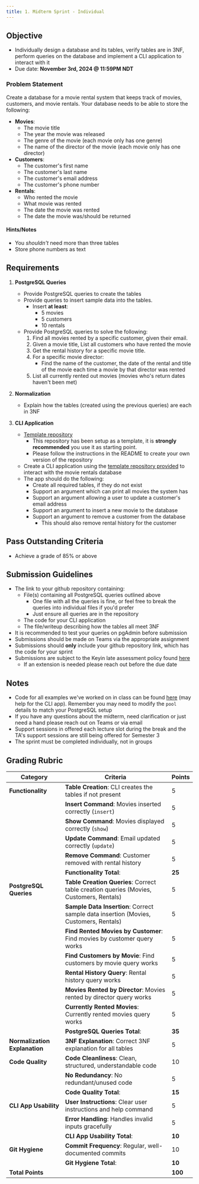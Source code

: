 ```yaml
---
title: 1. Midterm Sprint - Individual
---
```


## Objective
- Individually design a database and its tables, verify tables are in 3NF, perform queries on the database and implement a CLI application to interact with it
- Due date: **November 3rd, 2024 @ 11:59PM NDT**

### Problem Statement

Create a database for a movie rental system that keeps track of movies, customers, and movie rentals. Your database needs to be able to store the following:
- **Movies**:
  - The movie title
  - The year the movie was released
  - The genre of the movie (each movie only has one genre)
  - The name of the director of the movie (each movie only has one director)
- **Customers**:
  - The customer's first name
  - The customer's last name
  - The customer's email address
  - The customer's phone number
- **Rentals**:
  - Who rented the movie
  - What movie was rented
  - The date the movie was rented
  - The date the movie was/should be returned

#### Hints/Notes
- You *shouldn't* need more than three tables
- Store phone numbers as text

## Requirements

1. **PostgreSQL Queries**
    - Provide PostgreSQL queries to create the tables
    - Provide queries to insert sample data into the tables.
      - Insert **at least**:
        - 5 movies
        - 5 customers
        - 10 rentals
    - Provide PostgreSQL queries to solve the following:  
      1. Find all movies rented by a specific customer, given their email.
      1. Given a movie title, List all customers who have rented the movie
      1. Get the rental history for a specific movie title.
      1. For a specific movie director:
          - Find the name of the customer, the date of the rental and title of the movie each time a movie by that director was rented
      1. List all currently rented out movies (movies who's return dates haven't been met)

1. **Normalization**
    - Explain how the tables (created using the previous queries) are each in 3NF

1. **CLI Application**
    - [Template repository](https://github.com/menglishca/database-midterm-base)
      - This repository has been setup as a template, it is **strongly recommended** you use it as starting point.
      - Please follow the instructions in the README to create your own version of the repository
    - Create a CLI application using the [template repository provided](https://github.com/menglishca/database-midterm-base) to interact with the movie rentals database
    - The app should do the following:
      - Create all required tables, if they do not exist
      - Support an argument which can print all movies the system has
      - Support an argument allowing a user to update a customer's email address
      - Support an argument to insert a new movie to the database
      - Support an argument to remove a customer from the database
        - This should also remove rental history for the customer

## Pass Outstanding Criteria
- Achieve a grade of 85% or above

## Submission Guidelines
- The link to your github repository containing:
  - File(s) containing all PostgreSQL queries outlined above
    - One file with all the queries is fine, or feel free to break the queries into individual files if you'd prefer
    - Just ensure all queries are in the repository
  - The code for your CLI application
  - The file/writeup describing how the tables all meet 3NF
- It is recommended to test your queries on pgAdmin before submission
- Submissions should be made on Teams via the appropriate assignment
- Submissions should **only** include your github repository link, which has the code for your sprint
- Submissions are subject to the Keyin late assessment policy found [here](https://keyincollege289.sharepoint.com/:b:/s/FullstasckJavascript-S3Sept.2024-Dec.2024912/EYwpucIvncpDoR94yNj3fOkB0CsE4c0IZ53Kqov0BumSAA?e=7N9ZfR)
  - If an extension is needed please reach out before the due date

## Notes
- Code for all examples we've worked on in class can be found [here](https://github.com/menglishca/keyin-code-samples) (may help for the CLI app). Remember you may need to modify the `pool` details to match your PostgreSQL setup
- If you have any questions about the midterm, need clarification or just need a hand please reach out on Teams or via email
- Support sessions in offered each lecture slot during the break and the TA's support sessions are still being offered for Semester 3
- The sprint must be completed individually, not in groups

## Grading Rubric

| **Category**                  | **Criteria**                                                                                                                              | **Points** |
|-------------------------------|-------------------------------------------------------------------------------------------------------------------------------------------|------------|
| **Functionality**             | **Table Creation**: CLI creates the tables if not present                                                               | 5          |
|                               | **Insert Command**: Movies inserted correctly (`insert`)                                                             | 5          |
|                               | **Show Command**: Movies displayed correctly (`show`)                                                                | 5          |
|                               | **Update Command**: Email updated correctly (`update`)                                                               | 5          |
|                               | **Remove Command**: Customer removed with rental history                                | 5          |
|                               | **Functionality Total**:                                                                                                                  | **25**     |
| **PostgreSQL Queries**        | **Table Creation Queries**: Correct table creation queries (Movies, Customers, Rentals)                                        | 5          |
|                               | **Sample Data Insertion**: Correct sample data insertion (Movies, Customers, Rentals)                                  | 5          |
|                               | **Find Rented Movies by Customer**: Find movies by customer query works           | 5          |
|                               | **Find Customers by Movie**: Find customers by movie query works                 | 5          |
|                               | **Rental History Query**: Rental history query works                                         | 5          |
|                               | **Movies Rented by Director**: Movies rented by director query works | 5          |
|                               | **Currently Rented Movies**: Currently rented movies query works               | 5          |
|                               | **PostgreSQL Queries Total**:                                                                                                             | **35**     |
| **Normalization Explanation** | **3NF Explanation**: Correct 3NF explanation for all tables  | 5         |
| **Code Quality**              | **Code Cleanliness**: Clean, structured, understandable code                                                             | 10         |
|                               | **No Redundancy**: No redundant/unused code                                                                                           | 5          |
|                               | **Code Quality Total**:                                                                                                                   | **15**     |
| **CLI App Usability**         | **User Instructions**: Clear user instructions and help command                                       | 5          |
|                               | **Error Handling**: Handles invalid inputs gracefully                     | 5          |
|                               | **CLI App Usability Total**:                                                                                                              | **10**     |
| **Git Hygiene**               | **Commit Frequency**: Regular, well-documented commits                                                       | 10         |
|                               | **Git Hygiene Total**:                                                                                                                    | **10**     |
| **Total Points**              |                                                                                                                                           | **100**    |
